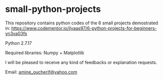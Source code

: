 # small-python-projects
This repository contains python codes of the 6 small projects demostrated in: https://www.codementor.io/ilyaas97/6-python-projects-for-beginners-yn3va03fs

Python 2.7.17

Required libraries: Numpy + Matplotlib

I will be pleased to receive any kind of feedbacks or explanation requests.

Email: amine_oucherif@yahoo.com
